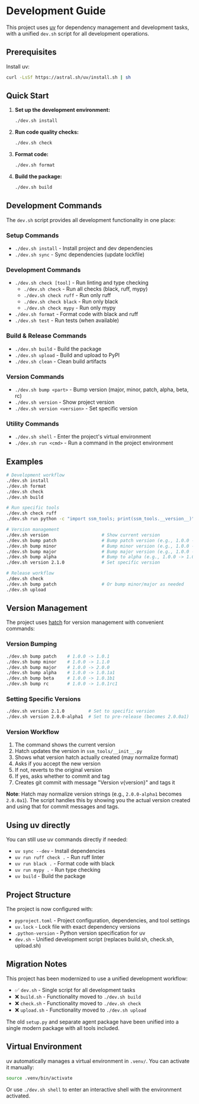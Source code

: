 # Development Guide

This project uses [uv](https://docs.astral.sh/uv/) for dependency management and development tasks, with a unified `dev.sh` script for all development operations.

## Prerequisites

Install uv:
```bash
curl -LsSf https://astral.sh/uv/install.sh | sh
```

## Quick Start

1. **Set up the development environment:**
   ```bash
   ./dev.sh install
   ```

2. **Run code quality checks:**
   ```bash
   ./dev.sh check
   ```

3. **Format code:**
   ```bash
   ./dev.sh format
   ```

4. **Build the package:**
   ```bash
   ./dev.sh build
   ```

## Development Commands

The `dev.sh` script provides all development functionality in one place:

### Setup Commands
- `./dev.sh install` - Install project and dev dependencies
- `./dev.sh sync` - Sync dependencies (update lockfile)

### Development Commands
- `./dev.sh check [tool]` - Run linting and type checking
  - `./dev.sh check` - Run all checks (black, ruff, mypy)
  - `./dev.sh check ruff` - Run only ruff
  - `./dev.sh check black` - Run only black
  - `./dev.sh check mypy` - Run only mypy
- `./dev.sh format` - Format code with black and ruff
- `./dev.sh test` - Run tests (when available)

### Build & Release Commands
- `./dev.sh build` - Build the package
- `./dev.sh upload` - Build and upload to PyPI
- `./dev.sh clean` - Clean build artifacts

### Version Commands
- `./dev.sh bump <part>` - Bump version (major, minor, patch, alpha, beta, rc)
- `./dev.sh version` - Show project version
- `./dev.sh version <version>` - Set specific version

### Utility Commands
- `./dev.sh shell` - Enter the project's virtual environment
- `./dev.sh run <cmd>` - Run a command in the project environment

## Examples

```bash
# Development workflow
./dev.sh install
./dev.sh format
./dev.sh check
./dev.sh build

# Run specific tools
./dev.sh check ruff
./dev.sh run python -c "import ssm_tools; print(ssm_tools.__version__)"

# Version management
./dev.sh version                    # Show current version
./dev.sh bump patch                 # Bump patch version (e.g., 1.0.0 -> 1.0.1)
./dev.sh bump minor                 # Bump minor version (e.g., 1.0.0 -> 1.1.0)
./dev.sh bump major                 # Bump major version (e.g., 1.0.0 -> 2.0.0)
./dev.sh bump alpha                 # Bump to alpha (e.g., 1.0.0 -> 1.0.1a1)
./dev.sh version 2.1.0              # Set specific version

# Release workflow
./dev.sh check
./dev.sh bump patch                 # Or bump minor/major as needed
./dev.sh upload
```

## Version Management

The project uses [hatch](https://hatch.pypa.io/) for version management with convenient commands:

### Version Bumping
```bash
./dev.sh bump patch    # 1.0.0 -> 1.0.1
./dev.sh bump minor    # 1.0.0 -> 1.1.0
./dev.sh bump major    # 1.0.0 -> 2.0.0
./dev.sh bump alpha    # 1.0.0 -> 1.0.1a1
./dev.sh bump beta     # 1.0.0 -> 1.0.1b1
./dev.sh bump rc       # 1.0.0 -> 1.0.1rc1
```

### Setting Specific Versions
```bash
./dev.sh version 2.1.0         # Set to specific version
./dev.sh version 2.0.0-alpha1  # Set to pre-release (becomes 2.0.0a1)
```

### Version Workflow
1. The command shows the current version
2. Hatch updates the version in `ssm_tools/__init__.py`
3. Shows what version hatch actually created (may normalize format)
4. Asks if you accept the new version
5. If not, reverts to the original version
6. If yes, asks whether to commit and tag
7. Creates git commit with message "Version v{version}" and tags it

**Note**: Hatch may normalize version strings (e.g., `2.0.0-alpha1` becomes `2.0.0a1`). The script handles this by showing you the actual version created and using that for commit messages and tags.

## Using uv directly

You can still use uv commands directly if needed:

- `uv sync --dev` - Install dependencies
- `uv run ruff check .` - Run ruff linter
- `uv run black .` - Format code with black
- `uv run mypy .` - Run type checking
- `uv build` - Build the package

## Project Structure

The project is now configured with:

- `pyproject.toml` - Project configuration, dependencies, and tool settings
- `uv.lock` - Lock file with exact dependency versions
- `.python-version` - Python version specification for uv
- `dev.sh` - Unified development script (replaces build.sh, check.sh, upload.sh)

## Migration Notes

This project has been modernized to use a unified development workflow:

- ✅ `dev.sh` - Single script for all development tasks
- ❌ `build.sh` - Functionality moved to `./dev.sh build`
- ❌ `check.sh` - Functionality moved to `./dev.sh check`
- ❌ `upload.sh` - Functionality moved to `./dev.sh upload`

The old `setup.py` and separate agent package have been unified into a single modern package with all tools included.

## Virtual Environment

uv automatically manages a virtual environment in `.venv/`. You can activate it manually:

```bash
source .venv/bin/activate
```

Or use `./dev.sh shell` to enter an interactive shell with the environment activated.
